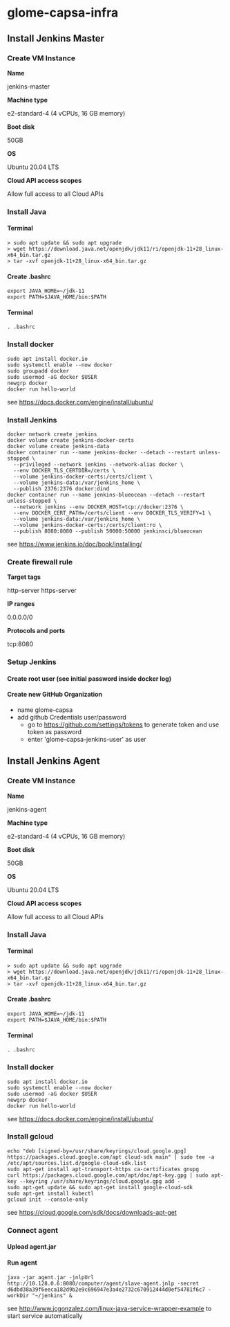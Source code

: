 # glome-capsa-infra

## Install Jenkins Master

### Create VM Instance

**Name**

jenkins-master

**Machine type**

e2-standard-4 (4 vCPUs, 16 GB memory)

**Boot disk**

50GB

**OS**

Ubuntu 20.04 LTS

**Cloud API access scopes**

Allow full access to all Cloud APIs

### Install Java
#### Terminal
```
> sudo apt update && sudo apt upgrade
> wget https://download.java.net/openjdk/jdk11/ri/openjdk-11+28_linux-x64_bin.tar.gz
> tar -xvf openjdk-11+28_linux-x64_bin.tar.gz
```

#### Create .bashrc
```
export JAVA_HOME=~/jdk-11
export PATH=$JAVA_HOME/bin:$PATH
```

#### Terminal
```
. .bashrc
```

### Install docker
```
sudo apt install docker.io
sudo systemctl enable --now docker
sudo groupadd docker
sudo usermod -aG docker $USER
newgrp docker
docker run hello-world
```
see https://docs.docker.com/engine/install/ubuntu/

### Install Jenkins
```
docker network create jenkins
docker volume create jenkins-docker-certs
docker volume create jenkins-data
docker container run --name jenkins-docker --detach --restart unless-stopped \
  --privileged --network jenkins --network-alias docker \
  --env DOCKER_TLS_CERTDIR=/certs \
  --volume jenkins-docker-certs:/certs/client \
  --volume jenkins-data:/var/jenkins_home \
  --publish 2376:2376 docker:dind 
docker container run --name jenkins-blueocean --detach --restart unless-stopped \
  --network jenkins --env DOCKER_HOST=tcp://docker:2376 \
  --env DOCKER_CERT_PATH=/certs/client --env DOCKER_TLS_VERIFY=1 \
  --volume jenkins-data:/var/jenkins_home \
  --volume jenkins-docker-certs:/certs/client:ro \
  --publish 8080:8080 --publish 50000:50000 jenkinsci/blueocean
```
see https://www.jenkins.io/doc/book/installing/

###  Create firewall rule 

**Target tags**

http-server https-server

**IP ranges**

0.0.0.0/0

**Protocols and ports**

tcp:8080 

### Setup Jenkins

#### Create root user (see initial password inside docker log)

#### Create new GitHub Organization

- name glome-capsa
- add github Credentials user/password 
    - go to https://github.com/settings/tokens to generate token and use token as password
    - enter 'glome-capsa-jenkins-user' as user

## Install Jenkins Agent

### Create VM Instance

**Name**

jenkins-agent

**Machine type**

e2-standard-4 (4 vCPUs, 16 GB memory)

**Boot disk**

50GB

**OS**

Ubuntu 20.04 LTS

**Cloud API access scopes**

Allow full access to all Cloud APIs

### Install Java

#### Terminal
```
> sudo apt update && sudo apt upgrade
> wget https://download.java.net/openjdk/jdk11/ri/openjdk-11+28_linux-x64_bin.tar.gz
> tar -xvf openjdk-11+28_linux-x64_bin.tar.gz
```

#### Create .bashrc
```
export JAVA_HOME=~/jdk-11
export PATH=$JAVA_HOME/bin:$PATH
```

#### Terminal
```
. .bashrc
```

### Install docker
```
sudo apt install docker.io
sudo systemctl enable --now docker
sudo usermod -aG docker $USER
newgrp docker
docker run hello-world
```
see https://docs.docker.com/engine/install/ubuntu/

### Install gcloud

```
echo "deb [signed-by=/usr/share/keyrings/cloud.google.gpg] https://packages.cloud.google.com/apt cloud-sdk main" | sudo tee -a /etc/apt/sources.list.d/google-cloud-sdk.list
sudo apt-get install apt-transport-https ca-certificates gnupg
curl https://packages.cloud.google.com/apt/doc/apt-key.gpg | sudo apt-key --keyring /usr/share/keyrings/cloud.google.gpg add -
sudo apt-get update && sudo apt-get install google-cloud-sdk
sudo apt-get install kubectl
gcloud init --console-only
```
see https://cloud.google.com/sdk/docs/downloads-apt-get

### Connect agent

#### Upload agent.jar

#### Run agent
```
java -jar agent.jar -jnlpUrl http://10.128.0.6:8080/computer/agent/slave-agent.jnlp -secret d6dbd38a39f6eeca182d9b2e9c696947e3a4e2732c670912444d0ef54781f6c7 -workDir "~/jenkins" &
```
see http://www.jcgonzalez.com/linux-java-service-wrapper-example to start service automatically
